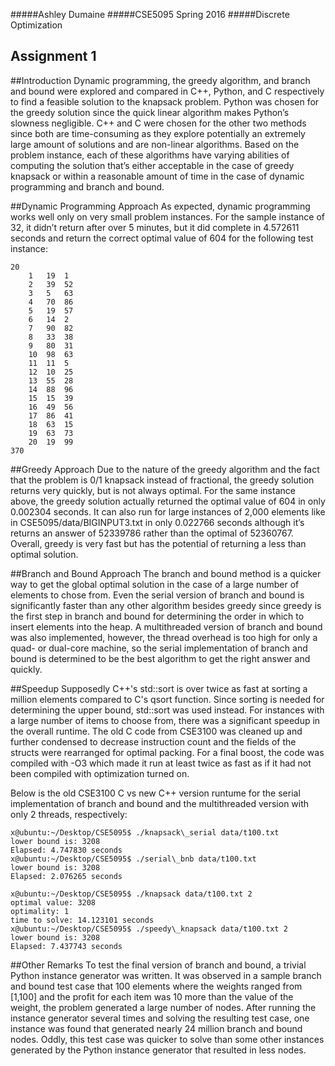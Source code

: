 #####Ashley Dumaine
#####CSE5095 Spring 2016
#####Discrete Optimization

Assignment 1
------------

##Introduction
Dynamic programming, the greedy algorithm, and branch and bound were explored
and compared in C++, Python, and C respectively to find a feasible solution to 
the knapsack problem. Python was chosen for the greedy solution since the 
quick linear algorithm makes Python’s slowness negligible. C++ and C were 
chosen for the other two methods since both are time-consuming as they explore 
potentially an extremely large amount of solutions and are non-linear 
algorithms. Based on the problem instance, each of these algorithms have 
varying abilities of computing the solution that’s either acceptable in the 
case of greedy knapsack or within a reasonable amount of time in the case of 
dynamic programming and branch and bound.

##Dynamic Programming Approach
As expected, dynamic programming works well only on very small problem 
instances. For the sample instance of 32, it didn’t return after over 5 
minutes, but it did complete in 4.572611 seconds and return the correct optimal 
value of 604 for the following test instance:
```
20
	1	19 	1
	2	39	52
	3 	5	63
	4	70	86
	5	19	57
	6	14 	2
	7	90	82
	8	33	38
	9	80	31
  	10	98	63
   	11	11 	5
   	12	10	25
   	13	55	28
   	14	88	96
   	15	15	39
   	16	49	56
   	17	86	41
   	18	63	15
   	19	63	73
   	20	19	99
370
```
##Greedy Approach
Due to the nature of the greedy algorithm and the fact that the problem is 0/1 
knapsack instead of fractional, the greedy solution returns very quickly, but 
is not always optimal. For the same instance above, the greedy solution 
actually returned the optimal value of 604 in only 0.002304 seconds. It can 
also run for large instances of 2,000 elements like in 
CSE5095/data/BIGINPUT3.txt in only 0.022766 seconds although it’s returns an 
answer of 52339786 rather than the optimal of 52360767. Overall, greedy is very 
fast but has the potential of returning a less than optimal solution.

##Branch and Bound Approach
The branch and bound method is a quicker way to get the global optimal solution 
in the case of a large number of elements to chose from. Even the serial 
version of branch and bound is significantly faster than any other algorithm 
besides greedy since greedy is the first step in branch and bound for 
determining the order in which to insert elements into the heap. A 
multithreaded version of branch and bound was also implemented, however, the 
thread overhead is too high for only a quad- or dual-core machine, so the 
serial implementation of branch and bound is determined to be the best 
algorithm to get the right answer and quickly.

##Speedup
Supposedly C++'s std::sort is over twice as fast at sorting a million elements 
compared to C's qsort function. Since sorting is needed for determining the 
upper bound, std::sort was used instead. For instances with a large number of 
items to choose from, there was a significant speedup in the overall runtime. 
The old C code from CSE3100 was cleaned up and further condensed to decrease 
instruction count and the fields of the structs were rearranged for optimal 
packing. For a final boost, the code was compiled with -O3 which made it run 
at least twice as fast as if it had not been compiled with optimization turned 
on.

Below is the old CSE3100 C vs new C++ version runtume for the serial 
implementation of branch and bound and the multithreaded version with only 2 
threads, respectively:
```
x@ubuntu:~/Desktop/CSE5095$ ./knapsack\_serial data/t100.txt
lower bound is: 3208
Elapsed: 4.747830 seconds
x@ubuntu:~/Desktop/CSE5095$ ./serial\_bnb data/t100.txt
lower bound is: 3208
Elapsed: 2.076265 seconds

x@ubuntu:~/Desktop/CSE5095$ ./knapsack data/t100.txt 2
optimal value: 3208
optimality: 1
time to solve: 14.123101 seconds
x@ubuntu:~/Desktop/CSE5095$ ./speedy\_knapsack data/t100.txt 2
lower bound is: 3208
Elapsed: 7.437743 seconds
```
##Other Remarks
To test the final version of branch and bound, a trivial Python instance 
generator was written. It was observed in a sample branch and bound test case 
that 100 elements where the weights ranged from [1,100] and the profit for 
each item was 10 more than the value of the weight, the problem generated a 
large number of nodes. After running the instance generator several times and 
solving the resulting test case, one instance was found that generated nearly 
24 million branch and bound nodes. Oddly, this test case was quicker to solve 
than some other instances generated by the Python instance generator that 
resulted in less nodes.
